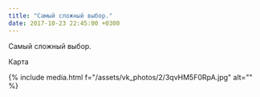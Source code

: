 ```yaml
---
title: "Самый сложный выбор."
date: 2017-10-23 22:45:00 +0300
---
```


Самый сложный выбор.

Карта

{% include media.html f="/assets/vk_photos/2/3qvHM5F0RpA.jpg" alt="" %}
